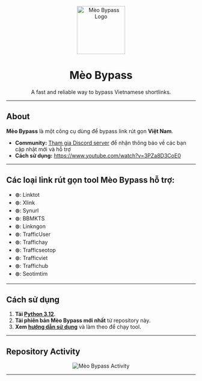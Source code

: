 <p align="center">
  <img src="https://github.com/longndev/Meo-Bypass/blob/main/meobypass.avif?raw=true" alt="Mèo Bypass Logo" width="128"/>
  <h1 align="center">Mèo Bypass</h1>
  <p align="center">A fast and reliable way to bypass Vietnamese shortlinks.</p>
</p>

---

## About

**Mèo Bypass** là một công cụ dùng để bypass link rút gọn **Việt Nam**.
  
- **Community:** [Tham gia Discord server](https://discord.gg/r8xQ7K59Mt) để nhận thông báo về các bạn cập nhật mới và hỗ trợ
- **Cách sử dụng:** https://www.youtube.com/watch?v=3PZa8D3CoE0
  
---
  
## Các loại link rút gọn tool **Mèo Bypass** hỗ trợ:  
  
- `🟢`: Linktot    
- `🟢`: Xlink  
- `🟢`: Synurl  
- `🟢`: BBMKTS  
- `🟢`: Linkngon  
- `🟢`: TrafficUser  
- `🟢`: Traffichay  
- `🟢`: Trafficseotop  
- `🟢`: Trafficviet  
- `🟢`: Traffichub  
- `🟢`: Seotimtim
  
---
  
## Cách sử dụng
  
1. **Tải [Python 3.12](https://www.python.org/ftp/python/3.12.10/python-3.12.10-amd64.exe)**.  
2. **Tải phiên bản Mèo Bypass mới nhất** từ repository này.  
3. **Xem [hướng dẫn sử dụng](https://www.youtube.com/watch?v=3PZa8D3CoE0)** và làm theo để chạy tool.  
  
---
  
## Repository Activity
  
<p align="center">
  <img src="https://repobeats.axiom.co/api/embed/3e765992107484864746304850bf1f072eb2f54f.svg" alt="Mèo Bypass Activity"/>
</p>
  
---
